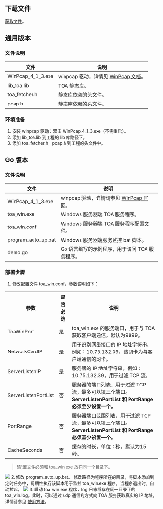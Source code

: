 
## 下载文件
[获取文件](https://main.qcloudimg.com/raw/037dee0e98e30eb15055645ff0a48694.zip)。

## 通用版本
### 文件说明


| 文件              | 说明                                                         |
| ----------------- | ------------------------------------------------------------ |
| WinPcap_4_1_3.exe | winpcap 驱动，详情见 [WinPcap 文档](https://www.winpcap.org/)。 |
| lib_toa.lib       | TOA 静态库。                                                    |
| toa_fetcher.h     | 静态库依赖的头文件。                                           |
| pcap.h            | 静态库依赖的头文件。                                           |

### 环境准备
1. 安装 winpcap 驱动：双击 WinPcap_4_1_3.exe（不需重启）。
2. 添加 lib_toa.lib 到工程的 lib 库路径下。
3. 添加 toa_fetcher.h，pcap.h 到工程的头文件中。

## Go 版本
### 文件说明

| 文件                | 说明                                                         |
| ------------------- | ------------------------------------------------------------ |
| WinPcap_4_1_3.exe   | winpcap 驱动，详情请参见 [WinPcap 官网](https://www.winpcap.org/)。 |
| toa_win.exe         | Windows 服务器端 TOA 服务程序。                                   |
| toa_win.conf        | Windows 服务器端 TOA 服务程序配置文件。                           |
| program_auto_up.bat | Windows 服务器端服务监控 bat 脚本。                               |
| demo.go             | Go 语言编写的示例程序，用于访问 TOA 服务程序。                    |

### 部署步骤
1. 修改配置文件 toa_win.conf，参数说明如下：
<table>
<tr>
<th>参数</th><th>是否必选</th><th>说明</th>
</tr>
<tr>
<td>ToaWinPort</td><td>是</td><td>toa_win.exe 的服务端口，用于与 TOA 获取客户端通信，默认为9999。</td>
</tr>
<tr>
<td>NetworkCardIP</td><td>是</td><td>用于识别网络接口的 IP 地址字符串，例如：10.75.132.39，该网卡为与客户端通信的网卡。</td>
</tr>
<tr>
<td>ServerListenIP</td><td>是</td><td>服务器的 IP 地址字符串，例如：10.75.132.39，用于过滤 TCP 流。</td>
</tr>
<tr>
<td>ServerListenPortList</td><td>否</td><td>服务器的端口列表，用于过滤 TCP 流，最多可以填三个端口。<br><b>ServerListenPortList 和 PortRange 必须至少设置一个。</b></td>
</tr>
<tr>
<td>PortRange</td><td>否</td><td>服务器端口范围列表，用于过滤 TCP 流，最多可以填三个端口。<br><b>ServerListenPortList 和 PortRange 必须至少设置一个。</b></td>
</tr>
<tr>
<td>CacheSeconds</td><td>否</td><td>缓存的时长，单位：秒，默认为15秒。</td>
</tr>
</table>

 >!配置文件必须和 toa_win.exe 放在同一个目录下。
 
 ![](https://main.qcloudimg.com/raw/d53c1cb161f45c9ad75789ac1c832af6.png)
2. 修改 program_auto_up.bat。
修改路径为程序所在的目录，将脚本添加到定时任务中，周期性执行该脚本用于监控 toa_win.exe 程序，当程序退出时，自动拉起。
![](https://main.qcloudimg.com/raw/046bbd4282aa51f85baa6879de8586d4.png)
3. 启动 toa_win.exe 程序，log 日志将存在同一目录下的 toa_win.log。此时，可以通过 udp 通信的方式向 TOA 服务获取真实的 IP 地址，详情请参见 [使用方法](https://cloud.tencent.com/document/product/608/17670)。

